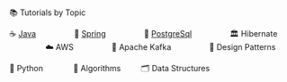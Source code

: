 
📚 Tutorials by Topic

☕ [Java](./java/tutorials.md)        🌱 [Spring](./spring/tutorials.md)        🐘 [PostgreSql](./postgresql/tutorials.md)        🏛️ Hibernate        ☁️ AWS        🧵 Apache Kafka        🎨 Design Patterns

🐍 Python      🧠 Algorithms    🗂️ Data Structures

